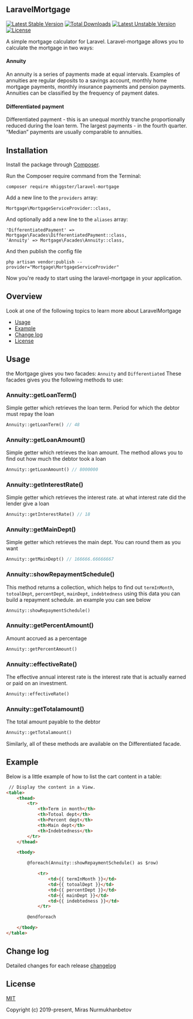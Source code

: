 ## LaravelMortgage
[![Latest Stable Version](https://poser.pugx.org/mhiggster/laravel-mortgage/version)](https://packagist.org/packages/mhiggster/laravel-mortgage)
[![Total Downloads](https://poser.pugx.org/mhiggster/laravel-mortgage/downloads)](https://packagist.org/packages/mhiggster/laravel-mortgage)
[![Latest Unstable Version](https://poser.pugx.org/mhiggster/laravel-mortgage/v/unstable)](//packagist.org/packages/mhiggster/laravel-mortgage)
[![License](https://poser.pugx.org/mhiggster/laravel-mortgage/license)](https://packagist.org/packages/mhiggster/laravel-mortgage)

A simple mortgage calculator for Laravel.
Laravel-mortgage allows you to calculate the mortgage in two ways:

#### Annuity

An annuity is a series of payments made at equal intervals. Examples of annuities are regular deposits to a savings account, monthly home mortgage payments, monthly insurance payments and pension payments. Annuities can be classified by the frequency of payment dates.

#### Differentiated payment

Differentiated payment - this is an unequal monthly tranche proportionally reduced during the loan term. The largest payments - in the fourth quarter. “Median” payments are usually comparable to annuities.

## Installation

Install the package through [Composer](http://getcomposer.org/). 

Run the Composer require command from the Terminal:

    composer require mhiggster/laravel-mortgage
    
Add a new line to the `providers` array:

    Mortgage\MortgageServiceProvider::class,

And optionally add a new line to the `aliases` array:

    'DifferentiatedPayment' => Mortgage\Facades\DifferentiatedPayment::class,
    'Annuity' => Mortgage\Facades\Annuity::class,

And then publish the config file

    php artisan vendor:publish --provider="Mortgage\MortgageServiceProvider"

Now you're ready to start using the laravel-mortgage in your application.

## Overview
Look at one of the following topics to learn more about LaravelMortgage

* [Usage](#usage)
* [Example](#example)
* [Change log](#Change-log)
* [License](#license)

## Usage


the Mortgage gives you two facades: 
`Annuity` and `Differentiated`
These facades gives you the following methods to use:

### Annuity::getLoanTerm()

Simple getter which retrieves the loan term. Period for which the debtor must repay the loan

```php
Annuity::getLoanTerm() // 48
```

### Annuity::getLoanAmount()

Simple getter which retrieves the loan amount. The method allows you to find out 
how much the debtor took a loan

```php
Annuity::getLoanAmount() // 8000000
```

### Annuity::getInterestRate()

Simple getter which retrieves the interest rate. at what interest rate did the lender give a loan

```php
Annuity::getInterestRate() // 18
```

### Annuity::getMainDept()

Simple getter which retrieves the main dept. You can round them as you want

```php
Annuity::getMainDept() // 166666.66666667
```

### Annuity::showRepaymentSchedule()

This method returns a collection, which helps to find out `termInMonth`, `totoalDept`, `percentDept`, `mainDept`, `indebtedness` using this data you can build a repayment schedule. an example you can see below

```php
Annuity::showRepaymentSchedule()
```

### Annuity::getPercentAmount()

Amount accrued as a percentage

```php
Annuity::getPercentAmount()
```

### Annuity::effectiveRate()

The effective annual interest rate is the interest rate that is actually earned or paid on an investment.

```php
Annuity::effectiveRate()
```

### Annuity::getTotalamount()

The total amount payable to the debtor

```php
Annuity::getTotalamount()
```
Similarly, all of these methods are available on the Differentiated facade.

## Example

Below is a little example of how to list the cart content in a table:

```html
 // Display the content in a View.
<table>
    <thead>
        <tr>
            <th>Term in month</th>
            <th>Totoal dept</th>
            <th>Percent dept</th>
            <th>Main dept</th>
            <th>Indebtedness</th>
        </tr>
    </thead>

    <tbody>

        @foreach(Annuity::showRepaymentSchedule() as $row)

            <tr>
                <td>{{ termInMonth }}</td>
                <td>{{ totoalDept }}</td>
                <td>{{ percentDept }}</td>
                <td>{{ mainDept }}</td>
                <td>{{ indebtedness }}</td>
            </tr>

        @endforeach

    </tbody>
</table>
```


## Change log

Detailed changes for each release [changelog](https://github.com/Mhiggster/laravel-mortgage/blob/master/changelog.md)

## License

[MIT](https://github.com/Mhiggster/laravel-mortgage/blob/master/LICENSE)

Copyright (c) 2019-present, Miras Nurmukhanbetov